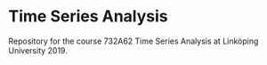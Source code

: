 # Time Series Analysis

Repository for the course 732A62 Time Series Analysis at Linköping University 2019.

